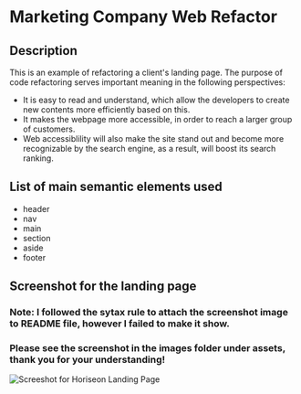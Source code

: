 # Marketing Company Web Refactor

## Description
This is an example of refactoring a client's landing page. The purpose of code refactoring serves important meaning in the following perspectives: 

- It is easy to read and understand, which allow the developers to create new contents more efficiently based on this.
- It makes the webpage more accessible, in order to reach a larger group of customers.
- Web accessiblility will also make the site stand out and become more recognizable by the search engine, as a result, will boost its search ranking. 

## List of main semantic elements used

- header
- nav
- main
- section
- aside
- footer

## Screenshot for the landing page

### Note: I followed the sytax rule to attach the screenshot image to README file, however I failed to make it show. 
### Please see the screenshot in the images folder under assets, thank you for your understanding! 

![Screeshot for Horiseon Landing Page](./assets/images/screeshot.png)

